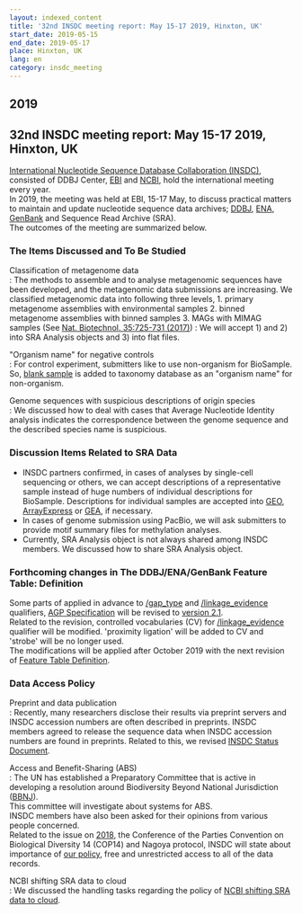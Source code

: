 ```yaml
---
layout: indexed_content
title: '32nd INSDC meeting report: May 15-17 2019, Hinxton, UK'
start_date: 2019-05-15
end_date: 2019-05-17
place: Hinxton, UK
lang: en
category: insdc_meeting
---
```


## 2019  <a name="2019"></a>

## 32nd INSDC meeting report: May 15-17 2019, Hinxton, UK

[International Nucleotide Sequence Database Collaboration
(INSDC)](https://www.insdc.org/), consisted of DDBJ Center,
[EBI](https://www.ebi.ac.uk/) and [NCBI](https://www.ncbi.nlm.nih.gov/),
hold the international meeting every year.  
In 2019, the meeting was held at EBI, 15-17 May, to discuss practical
matters to maintain and update nucleotide sequence data archives;
[DDBJ](/index-e.html), [ENA](https://www.ebi.ac.uk/ena/), [GenBank](https://www.ncbi.nlm.nih.gov/genbank/index.html)
and Sequence Read Archive (SRA).  
The outcomes of the meeting are summarized below.

### The Items Discussed and To Be Studied

Classification of metagenome data  
:  The methods to assemble and to analyse metagenomic sequences have been developed, and the metagenomic data submissions are increasing. 
   We classified metagenomic data into following three levels,
    1. primary metagenome assemblies with environmental samples
    2. binned metagenome assemblies with binned samples
    3. MAGs with MIMAG samples (See [Nat. Biotechnol. 35:725-731 (2017)](https://www.nature.com/articles/nbt.3893))
:   We will accept 1) and 2) into SRA Analysis objects and 3) into flat files.

"Organism name" for negative controls  
:  For control experiment, submitters like to use non-organism for BioSample. 
   So, [blank sample](https://www.ncbi.nlm.nih.gov/Taxonomy/Browser/wwwtax.cgi?mode=Info&id=2582415) is added to taxonomy database as an "organism name" for non-organism.

Genome sequences with suspicious descriptions of origin species  
:  We discussed how to deal with cases that Average Nucleotide Identity analysis indicates the correspondence between the genome sequence and the described species name is suspicious.

### Discussion Items Related to SRA Data  <a name="2019-sra"></a>

  -   INSDC partners confirmed, in cases of analyses by single-cell sequencing or others, we can accept descriptions of a representative sample instead of huge numbers of individual descriptions for BioSample. 
      Descriptions for individual samples are accepted into [GEO](https://www.ncbi.nlm.nih.gov/geo/), [ArrayExpress](https://www.ebi.ac.uk/arrayexpress/) or [GEA](/gea/index-e.html), if necessary.  
  -   In cases of genome submission using PacBio, we will ask submitters to provide motif summary files for methylation analyses.  
  -   Currently, SRA Analysis object is not always shared among INSDC members. We discussed how to share SRA Analysis object.  

### Forthcoming changes in The DDBJ/ENA/GenBank Feature Table: Definition  <a name="2019-ft"></a>

Some parts of applied in advance to [/gap_type](/ddbj/qualifiers-e.html#gap_type) and [/linkage_evidence](/ddbj/qualifiers-e.html#linkage_evidence) qualifiers, 
[AGP Specification](https://www.ncbi.nlm.nih.gov/assembly/agp/AGP_Specification/) will be revised to 
[version 2.1](https://www.ncbi.nlm.nih.gov/assembly/agp/AGP_Specification/proposed-version-2-1/).  
Related to the revision, controlled vocabularies (CV) for
[/linkage_evidence](/ddbj/qualifiers-e.html#linkage_evidence) qualifier will be modified. 'proximity ligation' will be added to CV and 'strobe' will be no longer used.  
The modifications will be applied after October 2019 with the next revision of [Feature Table Definition](/ddbj/feature-table-e.html).

### Data Access Policy

Preprint and data publication  
:  Recently, many researchers disclose their results via preprint servers and INSDC accession numbers are often described in preprints. INSDC members agreed to release the sequence data when INSDC accession numbers are found in preprints. Related to this, we revised [INSDC Status Document](https://www.insdc.org/submitting-standards/insdc-status-document/).

Access and Benefit-Sharing (ABS)  
:  The UN has established a Preparatory Committee that is active in developing a resolution around 
   Biodiversity Beyond National Jurisdiction ([BBNJ](https://www.un.org/bbnj/)).  
   This committee will investigate about systems for ABS.  
   INSDC members have also been asked for their opinions from various people concerned.  
   Related to the issue on [2018](/activities/insdc_meeting/2018-e.html), 
   the Conference of the Parties Convention on Biological Diversity 14 (COP14) and Nagoya protocol, 
   INSDC will state about importance of [our policy](/about/insdc-e.html#policy), free and unrestricted access to all of the data records.

NCBI shifting SRA data to cloud  
:  We discussed the handling tasks regarding the policy of 
   [NCBI shifting SRA data to cloud](https://www.nih.gov/news-events/news-releases/nih-makes-strides-accelerate-discoveries-cloud).
